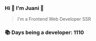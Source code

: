 ### Hi 👋 I&#39;m Juani 🦁

> I&#39;m a Frontend Web Developer SSR

### 📚 Days being a developer: 1110
